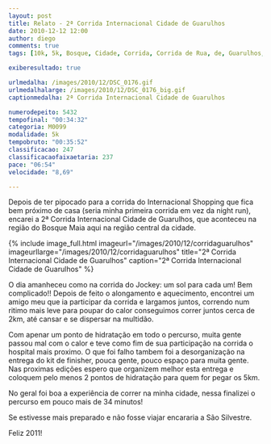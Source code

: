 ```yaml
---
layout: post
title: Relato - 2ª Corrida Internacional Cidade de Guarulhos
date: 2010-12-12 12:00
author: diego
comments: true
tags: [10k, 5k, Bosque, Cidade, Corrida, Corrida de Rua, de, Guarulhos, Internacional, Maia Guarulhos]

exiberesultado: true

urlmedalha: /images/2010/12/DSC_0176.gif
urlmedalhalarge: /images/2010/12/DSC_0176_big.gif
captionmedalha: 2ª Corrida Internacional Cidade de Guarulhos

numerodepeito: 5432
tempofinal: "00:34:32"
categoria: M0099
modalidade: 5k
tempobruto: "00:35:52"
classificacao: 247
classificacaofaixaetaria: 237
pace: "06:54"
velocidade: "8,69"

---
```


Depois de ter pipocado para a corrida do Internacional Shopping que fica bem próximo de casa (seria minha primeira corrida em vez da night run), encarei a 2ª Corrida Internacional Cidade de Guarulhos, que aconteceu na região do Bosque Maia aqui na região central da cidade.

<!--more-->

{% include image_full.html imageurl="/images/2010/12/corridaguarulhos" imageurllarge="/images/2010/12/corridaguarulhos" title="2ª Corrida Internacional Cidade de Guarulhos" caption="2ª Corrida Internacional Cidade de Guarulhos" %}

O dia amanheceu como na corrida do Jockey: um sol para cada um! Bem complicado!! Depois de feito o alongamento e aquecimento, encontrei um amigo meu que ia participar da corrida e largamos juntos, correndo num ritimo mais leve para poupar do calor conseguimos correr juntos cerca de 2km, até cansar e se dispersar na multidão.

Com apenar um ponto de hidratação em todo o percurso, muita gente passou mal com o calor e teve como fim de sua participação na corrida o hospital mais proximo. O que foi falho tambem foi a desorganização na entrega do kit de finisher, pouca gente, pouco espaço para muita gente. Nas proximas edições espero que organizem melhor esta entrega e coloquem pelo menos 2 pontos de hidratação para quem for pegar os 5km.

No geral foi boa a experiência de correr na minha cidade, nessa finalizei o percurso em pouco mais de 34 minutos!

Se estivesse mais preparado e não fosse viajar encararia a São Silvestre.

Feliz 2011!